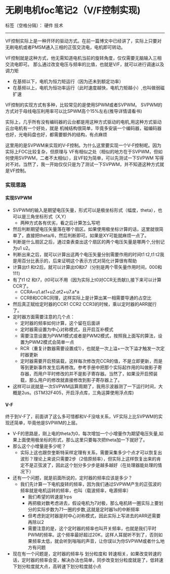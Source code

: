 # 无刷电机foc笔记2（V/F控制实现)

标签（空格分隔）： 硬件 技术

---

VF控制实际上是一种开环的驱动方式。在前一篇博文中已经讲了，实际上只要对无刷电机或者PMSM通入三相的正弦交流电，电机即可转动。

VF控制就是这种方式，他无需知道电机当前的旋转角度，仅仅需要无脑输入三相交流电即可。
那么通过改变电压与频率的比值，也就是V/F，就可以进行调速以及调力矩

- 在基频以下，电机为恒力矩运行（因为还未到额定功率）
- 在基频以上，电机为恒功率运行（此时速度越快，电机力矩越小）,也叫做弱磁扩速

VF控制的实现方式有多种，比较常见的是使用SPWM或者SVPWM。
SVPWM的方式对于母线电压利用率可以比SPWM高个15%左右(推导详情请看书)

实际上，几乎所有没有编码器的云台都是用这种方式驱动的电机,用这种方式驱动云台电机有一个好处，就是
机械结构很简单，毕竟多安装一个编码器，磁编码器也好，光电码盘也好，都需要额外的结构，有点麻烦

这里用的是SVPWM来实现的V-F控制。为什么这里要实现一个V-F控制呢。因为实际上FOC比较复杂，但原理与
VF有相似之处（相似的地方在于SVPWM，但如何使用SVPWM，二者不太相似），且VF较为简单，可以先测试一下SVPWM
写得对不对。当然了，我一开始仅仅只是为了测试一下SVPWM，并不知道这种方式就是VF控制。

### 实现思路
#### 实现SVPWM
- SVPWM的输入是期望电压矢量，形式可以是极坐标形式（幅度，theta），也可以是三角坐标形式（X,Y）
  - 两种方式各有优劣，看之后计算怎么写吧
- 然后判断期望电压矢量落在哪个扇区。如果使用极坐标计算的话，这里就很简单了，直接把theta/6，然后判断即可。如果是XY可能就麻烦一点了。
- 判断是什么扇区之后，通过查表查出这个扇区的两个电压矢量是哪两个,分别记为u1 u2。
- 判断出来之后，就可以计算出这两个电压矢量分别需要作用的时间t1 t2,t1 t2我是用百分比表示的，后来证明这个表示方式对简化计算很有帮助
- 计算出t1 和t2后，就可以计算出t0和t7（分别是两个零矢量作用时间，000和111）
- 有了t1 t2 和t7，(t0可以不用（因为实际上t0对CCR无贡献)),接下来可以计算CCR了。
  - CCRA=u1.a*t1+u2.a*t2+u7.a*a
  - CCRB和CCRC同理，这样实际上是计算出某一相需要导通的占空比
-  然后真正赋给定时器的CCR1 CCR2 CCR3的时候，乘以定时器的ARR就行了。
-  定时器方面需要注意的几个点：
   -  定时器的频率如何计算，这个留在后面讲
   -  定时器需设置为中心对称模式，且开启互补模式
   -  需要注意设置为PWM1模式或者是PWM2模式，按照我上面写的算法，设置为PWM2模式会简单一点
   -  RCR（重复计数器需要设置成1），也就是一次上溢+一次下溢才触发一次定时器更新
   -  定时器需要开启预装载，这样每次修改完CCR的值，不是立即更新，而是等到更新事件发生后再修改。参考手册中把那个实际起作用的叫做影子寄存器，而用户平时修改的并不是影子寄存器。当然了，如果没开启预装载，那么用户的修改就直接修改到影子寄存器上了。
- 这样可以说就是一次SVPWM运算周期了，我用示波器测了一下运行时间，大概是2us。(STM32F405，开启浮点库，三角运算使用浮点库)

#### V-F
终于到V-F了，前面讲了这么多可惜都和V-F没啥关系，VF实际上比SVPWM的实现还简单，毕竟他是SVPWM的上层。
- V-F的思路是，刚上电的theta为0，每次增加一个小增量作为期望电压矢量,如果上面使用极坐标的形式，那么这里只要每次把theta加一下就好了。
- 那么这个小增量是多少呢？
  - 实际上这也跟奈奎斯特采样定理有关系，需要采集多少个点才可以恢复出波形？理论上来说只需要2步（2倍原频率），但实际上这样恢复出来的肯定不是正弦波了，因此这个划分多少步是越多越好（在处理器能处理的情况下） 
- 还有一个问题，就是前面所说的，定时器的频率应该是多少？ 
  - 我们先计算一下电机旋转的频率，因为我们通过SVPWM产生的正弦波的频率就是电机运转的频率，也叫（载波频率，电源频率）
    - 我们希望的转速是1rps
    - 再把极对数考虑进去，假设电机为7对极，那么电机转一圈实际上要划分的实际步数为7*1*一圈的步数,这就是定时器1s的中断频率
    - 但考虑到定时器是时中心对称模式，因此实际上写进去的ARR还需要再除以2
    - 需要注意的是，这个定时器的频率也叫开关频率，也就是我们平时PWM的频率。这个频率最好超过20K，这样人耳就听不到了，否则如果频率太低，就会听到嗡嗡的声音，让你误以为你SVPWM或者什么地方有问题
- 现在有一个问题是，定时器的频率与 划分粒度和 转速相关，如果改变转速的话，定时器的频率会变，解决办法也简单，同步改变划分粒度就是了，低转速下划分粒度就大点，高转速下划分粒度就小点